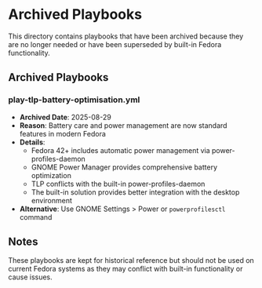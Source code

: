 # Archived Playbooks

This directory contains playbooks that have been archived because they are no longer needed or have been superseded by built-in Fedora functionality.

## Archived Playbooks

### play-tlp-battery-optimisation.yml
- **Archived Date**: 2025-08-29
- **Reason**: Battery care and power management are now standard features in modern Fedora
- **Details**: 
  - Fedora 42+ includes automatic power management via power-profiles-daemon
  - GNOME Power Manager provides comprehensive battery optimization
  - TLP conflicts with the built-in power-profiles-daemon
  - The built-in solution provides better integration with the desktop environment
- **Alternative**: Use GNOME Settings > Power or `powerprofilesctl` command

## Notes

These playbooks are kept for historical reference but should not be used on current Fedora systems as they may conflict with built-in functionality or cause issues.